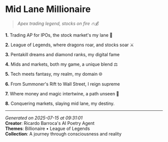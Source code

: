 # Mid Lane Millionaire

> *Apex trading legend, stocks on fire 🔥💰*

**1.** Trading AP for IPOs, the stock market's my lane 🤑


**2.** League of Legends, where dragons roar, and stocks soar ⚔️


**3.** Pentakill dreams and diamond ranks, my digital fame


**4.** Mids and markets, both my game, a unique blend ⚖️


**5.** Tech meets fantasy, my realm, my domain 🌐


**6.** From Summoner's Rift to Wall Street, I reign supreme


**7.** Where money and magic intertwine, a path unseen 🌌


**8.** Conquering markets, slaying mid lane, my destiny.



---

*Generated on 2025-07-15 at 09:31:01*  
**Creator**: Ricardo Barroca's AI Poetry Agent  
**Themes**: Billionaire • League of Legends  
**Collection**: A journey through consciousness and reality